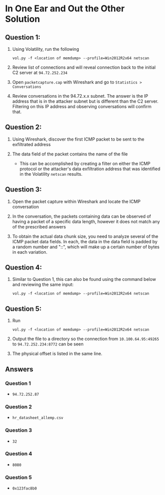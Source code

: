 # In One Ear and Out the Other Solution 

## Question 1: 

1. Using Volatility, run the following 
    ```
    vol.py -f <location of memdump> --profile=Win2012R2x64 netscan
    ```

2. Review list of connections and will reveal connection back to the initial C2 server at `94.72.252.234`

3. Open `packetcapture.cap` with Wireshark and go to `Statistics > Conversations`

4. Review conversations in the 94.72.x.x subnet. The answer is the IP address that is in the attacker subnet but is different than the C2 server. Filtering on this IP address and observing conversations will confirm that.

## Question 2: 

1. Using Wireshark, discover the first ICMP packet to be sent to the exfiltrated address 

2. The data field of the packet contains the name of the file
   - This can be accomplished by creating a filter on either the ICMP protocol or the attacker's data exfiltration address that was identified in the Volatility `netscan` results.


## Question 3:

1. Open the packet capture within Wireshark and locate the ICMP conversation 

2. In the conversation, the packets containing data can be observed of having a packet of a specific data length, however it does not match any of the prescribed answers

3. To obtain the actual data chunk size, you need to analyze several of the ICMP packet data fields. In each, the data in the data field is padded by a random number and "::", which will make up a certain number of bytes in each variation.


## Question 4:

1. Similar to Question 1, this can also be found using the command below and reviewing the same input:

    ```
    vol.py -f <location of memdump> --profile=Win2012R2x64 netscan
    ``` 

## Question 5:

1. Run 
    ```
    vol.py -f <location of memdump> --profile=Win2012R2x64 netscan
    ```

2. Output the file to a directory so the connection from `10.100.64.95:49265` to `94.72.252.234:8772` can be seen 

3. The physical offset is listed in the same line.

## Answers

### Question 1
- `94.72.252.87`

### Question 2 
- `hr_datasheet_allemp.csv`

### Question 3 
- `32`

### Question 4
- `8080`

### Question 5
- `0x123fac8b0`